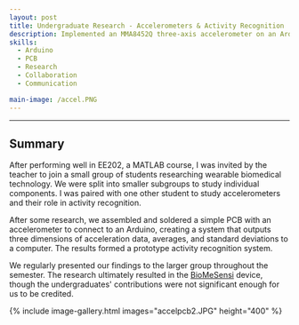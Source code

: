 ```yaml
---
layout: post
title: Undergraduate Research - Accelerometers & Activity Recognition
description: Implemented an MMA8452Q three-axis accelerometer on an Arduino UNO to measure user movement, resulting in the development of a prototype activity recognition algorithm. Invited to role due to strong academic performance. Worked collaboratively with a peer and presented results.
skills:
  - Arduino
  - PCB
  - Research
  - Collaboration
  - Communication

main-image: /accel.PNG
---
```


---

## Summary

After performing well in EE202, a MATLAB course, I was invited by the teacher to join a small group of students researching wearable biomedical technology. We were split into smaller subgroups to study individual components. I was paired with one other student to study accelerometers and their role in activity recognition.



After some research, we assembled and soldered a simple PCB with an accelerometer to connect to an Arduino, creating a system that outputs three dimensions of acceleration data, averages, and standard deviations to a computer. The results formed a prototype activity recognition system.



We regularly presented our findings to the larger group throughout the semester. The research ultimately resulted in the [BioMeSensi](https://dl.acm.org/doi/10.1145/2737095.2742920) device, though the undergraduates' contributions were not significant enough for us to be credited.

{% include image-gallery.html images="accelpcb2.JPG" height="400" %}
